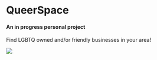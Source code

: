 <h1>QueerSpace</h1>
<h4>An in progress personal project</h4>
<p>Find LGBTQ owned and/or friendly businesses in your area!
</p>

<img src="https://user-images.githubusercontent.com/98436419/174197881-d21c2a58-3837-40b6-affc-d2d970ac21c9.png)
" />
